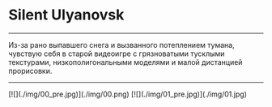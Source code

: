 # Silent Ulyanovsk

* * *
Из-за рано выпавшего снега и вызванного потеплением тумана, чувствую себя в старой видеоигре с грязноватыми тусклыми текстурами, низкополигональными моделями и малой дистанцией прорисовки.
* * *

<span class="gallery-2">
[![](./img/00_pre.jpg)](./img/00.png)
[![](./img/01_pre.jpg)](./img/01.jpg)
</span>
